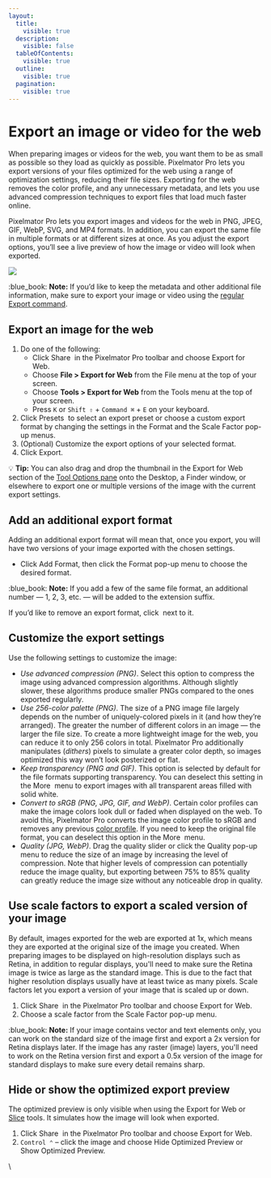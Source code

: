 ```yaml
---
layout:
  title:
    visible: true
  description:
    visible: false
  tableOfContents:
    visible: true
  outline:
    visible: true
  pagination:
    visible: true
---
```


# Export an image or video for the web

When preparing images or videos for the web, you want them to be as small as possible so they load as quickly as possible. Pixelmator Pro lets you export versions of your files optimized for the web using a range of optimization settings, reducing their file sizes. Exporting for the web removes the color profile, and any unnecessary metadata, and lets you use advanced compression techniques to export files that load much faster online.&#x20;

Pixelmator Pro lets you export images and videos for the web in PNG, JPEG, GIF, WebP, SVG, and MP4 formats. In addition, you can export the same file in multiple formats or at different sizes at once. As you adjust the export options, you’ll see a live preview of how the image or video will look when exported.

![](https://help.pixelmator.com/pixelmator-pro/3.5/assets/English/1652867044000.png)

:blue\_book: **Note:** If you’d like to keep the metadata and other additional file information, make sure to export your image or video using the [regular Export command](export-an-image-or-video-for-the-web.md).

## Export an image for the web

1. Do one of the following:
   * Click Share <img src="https://help.pixelmator.com/pixelmator-pro/3.5/assets/English/1580744717000.png" alt="" data-size="line"> in the Pixelmator Pro toolbar and choose Export for Web.
   * Choose **File > Export for Web** from the File menu at the top of your screen.
   * Choose **Tools > Export for Web** from the Tools menu at the top of your screen.
   * Press `K` or  `Shift ⇧` + `Command ⌘` + `E` on your keyboard.
2. Click Presets <img src="https://help.pixelmator.com/pixelmator-pro/3.5/assets/English/1605104039000.png" alt="" data-size="line"> to select an export preset or choose a custom export format by changing the settings in the Format and the Scale Factor pop-up menus.
3. (Optional) Customize the export options of your selected format.
4. Click Export.

:bulb: **Tip:** You can also drag and drop the thumbnail in the Export for Web section of the [Tool Options pane](https://www.pixelmator.com/support/guide/pixelmator-pro/#glossary) onto the Desktop, a Finder window, or elsewhere to export one or multiple versions of the image with the current export settings.

## Add an additional export format

Adding an additional export format will mean that, once you export, you will have two versions of your image exported with the chosen settings.

* Click Add Format, then click the Format pop-up menu to choose the desired format.

:blue\_book: **Note:** If you add a few of the same file format, an additional number — 1, 2, 3, etc. — will be added to the extension suffix.&#x20;

If you’d like to remove an export format, click <img src="https://help.pixelmator.com/pixelmator-pro/3.5/assets/English/1604317638000.png" alt="" data-size="line"> next to it.

## Customize the export settings

Use the following settings to customize the image:

* _Use advanced compression (PNG)_. Select this option to compress the image using advanced compression algorithms. Although slightly slower, these algorithms produce smaller PNGs compared to the ones exported regularly.
* _Use 256-color palette (PNG)_. The size of a PNG image file largely depends on the number of uniquely-colored pixels in it (and how they’re arranged). The greater the number of different colors in an image — the larger the file size. To create a more lightweight image for the web, you can reduce it to only 256 colors in total. Pixelmator Pro additionally manipulates (_dithers_) pixels to simulate a greater color depth, so images optimized this way won’t look posterized or flat.
* _Keep transparency (PNG and GIF)_. This option is selected by default for the file formats supporting transparency. You can deselect this setting in the More <img src="https://help.pixelmator.com/pixelmator-pro/3.5/assets/English/1605111967000.png" alt="" data-size="line"> menu to export images with all transparent areas filled with solid white.
* _Convert to sRGB (PNG, JPG, GIF, and WebP)_. Certain color profiles can make the image colors look dull or faded when displayed on the web. To avoid this, Pixelmator Pro converts the image color profile to sRGB and removes any previous [color profile](../adjust-colors/change-the-color-profile-of-an-image.md). If you need to keep the original file format, you can deselect this option in the More <img src="https://help.pixelmator.com/pixelmator-pro/3.5/assets/English/1605111967000.png" alt="" data-size="line"> menu.
* _Quality (JPG, WebP)_. Drag the quality slider or click the Quality pop-up menu to reduce the size of an image by increasing the level of compression. Note that higher levels of compression can potentially reduce the image quality, but exporting between 75% to 85% quality can greatly reduce the image size without any noticeable drop in quality.&#x20;

## Use scale factors to export a scaled version of your image

By default, images exported for the web are exported at 1x, which means they are exported at the original size of the image you created. When preparing images to be displayed on high-resolution displays such as Retina, in addition to regular displays, you'll need to make sure the Retina image is twice as large as the standard image. This is due to the fact that higher resolution displays usually have at least twice as many pixels. Scale factors let you export a version of your image that is scaled up or down.&#x20;

1. Click Share <img src="https://help.pixelmator.com/pixelmator-pro/3.5/assets/English/1580744717000.png" alt="" data-size="line"> in the Pixelmator Pro toolbar and choose Export for Web.
2. Choose a scale factor from the Scale Factor pop-up menu.

:blue\_book: **Note:** If your image contains vector and text elements only, you can work on the standard size of the image first and export a 2x version for Retina displays later. If the image has any raster (image) layers, you'll need to work on the Retina version first and export a 0.5x version of the image for standard displays to make sure every detail remains sharp.

## Hide or show the optimized export preview

The optimized preview is only visible when using the Export for Web or [Slice](slice-designs-into-individual-images.md) tools. It simulates how the image will look when exported.

1. Click Share <img src="https://help.pixelmator.com/pixelmator-pro/3.5/assets/English/1580744717000.png" alt="" data-size="line"> in the Pixelmator Pro toolbar and choose Export for Web.
2. `Control ⌃` – click the image and choose Hide Optimized Preview or Show Optimized Preview.

\
